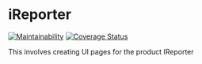 # iReporter

[![Maintainability](https://api.codeclimate.com/v1/badges/d5ac82291ebf119cf474/maintainability)](https://codeclimate.com/github/ringtho/iReporter/maintainability) [![Coverage Status](https://coveralls.io/repos/github/ringtho/iReporter/badge.svg?branch=master)](https://coveralls.io/github/ringtho/iReporter?branch=master)


This involves creating UI pages for the product IReporter
